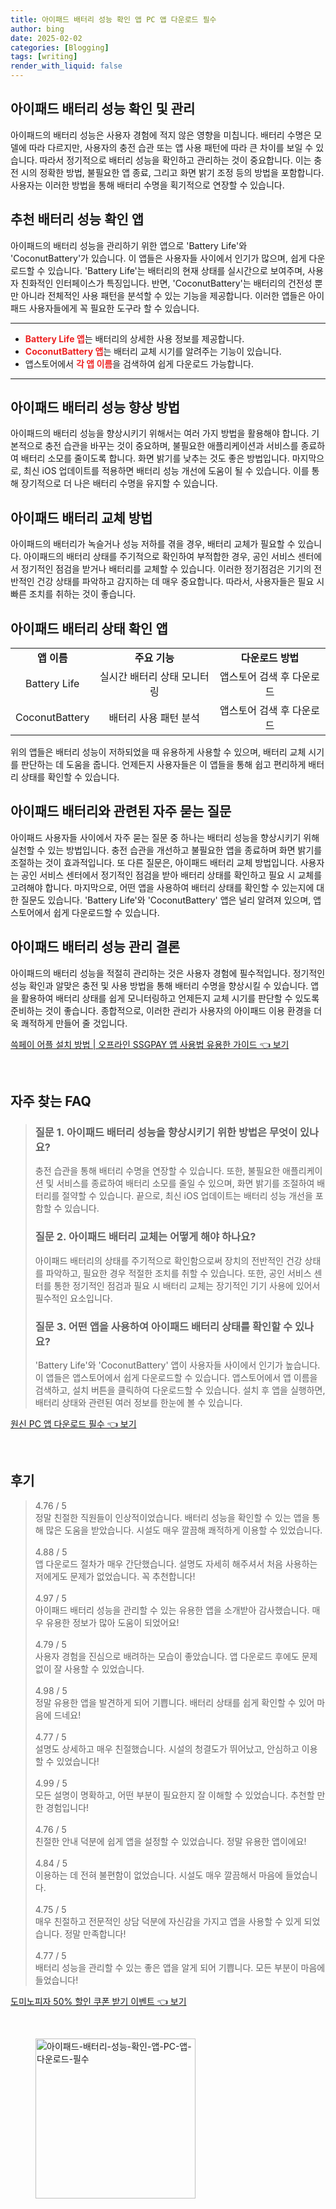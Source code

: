 ```yaml
---
title: 아이패드 배터리 성능 확인 앱 PC 앱 다운로드 필수
author: bing
date: 2025-02-02
categories: [Blogging]
tags: [writing]
render_with_liquid: false
---
```



<h2 id='아이패드_배터리_성능_확인'>아이패드 배터리 성능 확인 및 관리</h2>

<p>아이패드의 배터리 성능은 사용자 경험에 적지 않은 영향을 미칩니다. 배터리 수명은 모델에 따라 다르지만, 사용자의 충전 습관 또는 앱 사용 패턴에 따라 큰 차이를 보일 수 있습니다. 따라서 정기적으로 배터리 성능을 확인하고 관리하는 것이 중요합니다. 이는 충전 시의 정확한 방법, 불필요한 앱 종료, 그리고 화면 밝기 조정 등의 방법을 포함합니다. 사용자는 이러한 방법을 통해 배터리 수명을 획기적으로 연장할 수 있습니다.</p>

<h2 id='추천_앱_소개'>추천 배터리 성능 확인 앱</h2>

<p>아이패드의 배터리 성능을 관리하기 위한 앱으로 'Battery Life'와 'CoconutBattery'가 있습니다. 이 앱들은 사용자들 사이에서 인기가 많으며, 쉽게 다운로드할 수 있습니다. 'Battery Life'는 배터리의 현재 상태를 실시간으로 보여주며, 사용자 친화적인 인터페이스가 특징입니다. 반면, 'CoconutBattery'는 배터리의 건전성 뿐만 아니라 전체적인 사용 패턴을 분석할 수 있는 기능을 제공합니다. 이러한 앱들은 아이패드 사용자들에게 꼭 필요한 도구라 할 수 있습니다.</p>

<hr />

<ul>
    <li><b><span style="color: #ee2323;">Battery Life 앱</span></b>는 배터리의 상세한 사용 정보를 제공합니다.</li>
    <li><b><span style="color: #ee2323;">CoconutBattery 앱</span></b>는 배터리 교체 시기를 알려주는 기능이 있습니다.</li>
    <li>앱스토어에서 <b><span style="color: #ee2323;">각 앱 이름</span></b>을 검색하여 쉽게 다운로드 가능합니다.</li>
</ul>

<hr />

<h2 id='배터리_성능_향상_방법'>아이패드 배터리 성능 향상 방법</h2>

<p>아이패드의 배터리 성능을 향상시키기 위해서는 여러 가지 방법을 활용해야 합니다. 기본적으로 충전 습관을 바꾸는 것이 중요하며, 불필요한 애플리케이션과 서비스를 종료하여 배터리 소모를 줄이도록 합니다. 화면 밝기를 낮추는 것도 좋은 방법입니다. 마지막으로, 최신 iOS 업데이트를 적용하면 배터리 성능 개선에 도움이 될 수 있습니다. 이를 통해 장기적으로 더 나은 배터리 수명을 유지할 수 있습니다.</p>

<h2 id='배터리_교체_방법'>아이패드 배터리 교체 방법</h2>

<p>아이패드의 배터리가 녹슬거나 성능 저하를 겪을 경우, 배터리 교체가 필요할 수 있습니다. 아이패드의 배터리 상태를 주기적으로 확인하여 부적합한 경우, 공인 서비스 센터에서 정기적인 점검을 받거나 배터리를 교체할 수 있습니다. 이러한 정기점검은 기기의 전반적인 건강 상태를 파악하고 감지하는 데 매우 중요합니다. 따라서, 사용자들은 필요 시 빠른 조치를 취하는 것이 좋습니다.</p>

<h2 id='배터리_상태_확인_앱'>아이패드 배터리 상태 확인 앱</h2>

<table>
    <tr>
        <td style="text-align: center; height: 17px;"><b>앱 이름</b></td>
        <td style="text-align: center; height: 17px;"><b>주요 기능</b></td>
        <td style="text-align: center; height: 17px;"><b>다운로드 방법</b></td>
    </tr>
    <tr>
        <td style="text-align: center; height: 17px;">Battery Life</td>
        <td style="text-align: center; height: 17px;">실시간 배터리 상태 모니터링</td>
        <td style="text-align: center; height: 17px;">앱스토어 검색 후 다운로드</td>
    </tr>
    <tr>
        <td style="text-align: center; height: 17px;">CoconutBattery</td>
        <td style="text-align: center; height: 17px;">배터리 사용 패턴 분석</td>
        <td style="text-align: center; height: 17px;">앱스토어 검색 후 다운로드</td>
    </tr>
</table>

<p>위의 앱들은 배터리 성능이 저하되었을 때 유용하게 사용할 수 있으며, 배터리 교체 시기를 판단하는 데 도움을 줍니다. 언제든지 사용자들은 이 앱들을 통해 쉽고 편리하게 배터리 상태를 확인할 수 있습니다.</p>

<h2 id='자주_묻는_질문'>아이패드 배터리와 관련된 자주 묻는 질문</h2>

<p>아이패드 사용자들 사이에서 자주 묻는 질문 중 하나는 배터리 성능을 향상시키기 위해 실천할 수 있는 방법입니다. 충전 습관을 개선하고 불필요한 앱을 종료하며 화면 밝기를 조절하는 것이 효과적입니다. 또 다른 질문은, 아이패드 배터리 교체 방법입니다. 사용자는 공인 서비스 센터에서 정기적인 점검을 받아 배터리 상태를 확인하고 필요 시 교체를 고려해야 합니다. 마지막으로, 어떤 앱을 사용하여 배터리 상태를 확인할 수 있는지에 대한 질문도 있습니다. 'Battery Life'와 'CoconutBattery' 앱은 널리 알려져 있으며, 앱스토어에서 쉽게 다운로드할 수 있습니다.</p>

<h2 id='결론'>아이패드 배터리 성능 관리 결론</h2>

<p>아이패드의 배터리 성능을 적절히 관리하는 것은 사용자 경험에 필수적입니다. 정기적인 성능 확인과 알맞은 충전 및 사용 방법을 통해 배터리 수명을 향상시킬 수 있습니다. 앱을 활용하여 배터리 상태를 쉽게 모니터링하고 언제든지 교체 시기를 판단할 수 있도록 준비하는 것이 좋습니다. 종합적으로, 이러한 관리가 사용자의 아이패드 이용 환경을 더욱 쾌적하게 만들어 줄 것입니다.</p>


<p><a class="click-button" title="쓱페이 어플 설치 방법 | 오프라인 SSGPAY 앱 사용법 유용한 가이드" href="https://somered.github.io/posts/%EC%93%B1%ED%8E%98%EC%9D%B4-%EC%96%B4%ED%94%8C-%EC%84%A4%EC%B9%98-%EB%B0%A9%EB%B2%95-%EC%98%A4%ED%94%84%EB%9D%BC%EC%9D%B8-SSGPAY-%EC%95%B1-%EC%82%AC%EC%9A%A9%EB%B2%95-%EC%9C%A0%EC%9A%A9%ED%95%9C-%EA%B0%80%EC%9D%B4%EB%93%9C/" rel="dofollow">쓱페이 어플 설치 방법 | 오프라인 SSGPAY 앱 사용법 유용한 가이드 👈 보기</a></p><br>
<h2 id='자주_찾는_FAQ'>자주 찾는 FAQ</h2>
<div itemscope="" itemtype="https://schema.org/FAQPage"> 
<blockquote> 
<div itemscope="" itemprop="mainEntity" itemtype="https://schema.org/Question"> 
<h3 itemprop="name">질문 1. 아이패드 배터리 성능을 향상시키기 위한 방법은 무엇이 있나요?</h3> 
<div itemscope="" itemprop="acceptedAnswer" itemtype="https://schema.org/Answer"> 
<span itemprop="text"> 
<p>충전 습관을 통해 배터리 수명을 연장할 수 있습니다. 또한, 불필요한 애플리케이션 및 서비스를 종료하여 배터리 소모를 줄일 수 있으며, 화면 밝기를 조절하여 배터리를 절약할 수 있습니다. 끝으로, 최신 iOS 업데이트는 배터리 성능 개선을 포함할 수 있습니다.</p> 
</span> 
</div> 
</div> 

<div itemscope="" itemprop="mainEntity" itemtype="https://schema.org/Question"> 
<h3 itemprop="name">질문 2. 아이패드 배터리 교체는 어떻게 해야 하나요?</h3> 
<div itemscope="" itemprop="acceptedAnswer" itemtype="https://schema.org/Answer"> 
<span itemprop="text"> 
<p>아이패드 배터리의 상태를 주기적으로 확인함으로써 장치의 전반적인 건강 상태를 파악하고, 필요한 경우 적절한 조치를 취할 수 있습니다. 또한, 공인 서비스 센터를 통한 정기적인 점검과 필요 시 배터리 교체는 장기적인 기기 사용에 있어서 필수적인 요소입니다.</p> 
</span> 
</div> 
</div> 

<div itemscope="" itemprop="mainEntity" itemtype="https://schema.org/Question"> 
<h3 itemprop="name">질문 3. 어떤 앱을 사용하여 아이패드 배터리 상태를 확인할 수 있나요?</h3> 
<div itemscope="" itemprop="acceptedAnswer" itemtype="https://schema.org/Answer"> 
<span itemprop="text"> 
<p>'Battery Life'와 'CoconutBattery' 앱이 사용자들 사이에서 인기가 높습니다. 이 앱들은 앱스토어에서 쉽게 다운로드할 수 있습니다. 앱스토어에서 앱 이름을 검색하고, 설치 버튼을 클릭하여 다운로드할 수 있습니다. 설치 후 앱을 실행하면, 배터리 상태와 관련된 여러 정보를 한눈에 볼 수 있습니다.</p> 
</span> 
</div> 
</div> 
</blockquote> 
</div>
<p><a class="click-button" title="원신 PC 앱 다운로드 필수" href="https://somered.github.io/posts/%EC%9B%90%EC%8B%A0-PC-%EC%95%B1-%EB%8B%A4%EC%9A%B4%EB%A1%9C%EB%93%9C-%ED%95%84%EC%88%98/" rel="dofollow">원신 PC 앱 다운로드 필수 👈 보기</a></p><br>
<h2 id='후기'>후기</h2>
<div itemscope itemtype="https://schema.org/Product">
  <blockquote>
  <div itemprop="review" itemscope itemtype="https://schema.org/Review">
      <div itemprop="reviewRating" itemscope itemtype="https://schema.org/Rating"> <span itemprop="ratingValue">4.76</span> / <span itemprop="bestRating">5</span> </div>
      <span itemprop="reviewBody">정말 친절한 직원들이 인상적이었습니다. 배터리 성능을 확인할 수 있는 앱을 통해 많은 도움을 받았습니다. 시설도 매우 깔끔해 쾌적하게 이용할 수 있었습니다.</span>
  </div>
  <br>
  <div itemprop="review" itemscope itemtype="https://schema.org/Review">
      <div itemprop="reviewRating" itemscope itemtype="https://schema.org/Rating"> <span itemprop="ratingValue">4.88</span> / <span itemprop="bestRating">5</span> </div>
      <span itemprop="reviewBody">앱 다운로드 절차가 매우 간단했습니다. 설명도 자세히 해주셔서 처음 사용하는 저에게도 문제가 없었습니다. 꼭 추천합니다!</span>
  </div>
  <br>
  <div itemprop="review" itemscope itemtype="https://schema.org/Review">
      <div itemprop="reviewRating" itemscope itemtype="https://schema.org/Rating"> <span itemprop="ratingValue">4.97</span> / <span itemprop="bestRating">5</span> </div>
      <span itemprop="reviewBody">아이패드 배터리 성능을 관리할 수 있는 유용한 앱을 소개받아 감사했습니다. 매우 유용한 정보가 많아 도움이 되었어요!</span>
  </div>
  <br>
  <div itemprop="review" itemscope itemtype="https://schema.org/Review">
      <div itemprop="reviewRating" itemscope itemtype="https://schema.org/Rating"> <span itemprop="ratingValue">4.79</span> / <span itemprop="bestRating">5</span> </div>
      <span itemprop="reviewBody">사용자 경험을 진심으로 배려하는 모습이 좋았습니다. 앱 다운로드 후에도 문제 없이 잘 사용할 수 있었습니다.</span>
  </div>
  <br>
  <div itemprop="review" itemscope itemtype="https://schema.org/Review">
      <div itemprop="reviewRating" itemscope itemtype="https://schema.org/Rating"> <span itemprop="ratingValue">4.98</span> / <span itemprop="bestRating">5</span> </div>
      <span itemprop="reviewBody">정말 유용한 앱을 발견하게 되어 기쁩니다. 배터리 상태를 쉽게 확인할 수 있어 마음에 드네요!</span>
  </div>
  <br>
  <div itemprop="review" itemscope itemtype="https://schema.org/Review">
      <div itemprop="reviewRating" itemscope itemtype="https://schema.org/Rating"> <span itemprop="ratingValue">4.77</span> / <span itemprop="bestRating">5</span> </div>
      <span itemprop="reviewBody">설명도 상세하고 매우 친절했습니다. 시설의 청결도가 뛰어났고, 안심하고 이용할 수 있었습니다!</span>
  </div>
  <br>
  <div itemprop="review" itemscope itemtype="https://schema.org/Review">
      <div itemprop="reviewRating" itemscope itemtype="https://schema.org/Rating"> <span itemprop="ratingValue">4.99</span> / <span itemprop="bestRating">5</span> </div>
      <span itemprop="reviewBody">모든 설명이 명확하고, 어떤 부분이 필요한지 잘 이해할 수 있었습니다. 추천할 만한 경험입니다!</span>
  </div>
  <br>
  <div itemprop="review" itemscope itemtype="https://schema.org/Review">
      <div itemprop="reviewRating" itemscope itemtype="https://schema.org/Rating"> <span itemprop="ratingValue">4.76</span> / <span itemprop="bestRating">5</span> </div>
      <span itemprop="reviewBody">친절한 안내 덕분에 쉽게 앱을 설정할 수 있었습니다. 정말 유용한 앱이에요!</span>
  </div>
  <br>
  <div itemprop="review" itemscope itemtype="https://schema.org/Review">
      <div itemprop="reviewRating" itemscope itemtype="https://schema.org/Rating"> <span itemprop="ratingValue">4.84</span> / <span itemprop="bestRating">5</span> </div>
      <span itemprop="reviewBody">이용하는 데 전혀 불편함이 없었습니다. 시설도 매우 깔끔해서 마음에 들었습니다.</span>
  </div>
  <br>
  <div itemprop="review" itemscope itemtype="https://schema.org/Review">
      <div itemprop="reviewRating" itemscope itemtype="https://schema.org/Rating"> <span itemprop="ratingValue">4.75</span> / <span itemprop="bestRating">5</span> </div>
      <span itemprop="reviewBody">매우 친절하고 전문적인 상담 덕분에 자신감을 가지고 앱을 사용할 수 있게 되었습니다. 정말 만족합니다!</span>
  </div>
  <br>
  <div itemprop="review" itemscope itemtype="https://schema.org/Review">
      <div itemprop="reviewRating" itemscope itemtype="https://schema.org/Rating"> <span itemprop="ratingValue">4.77</span> / <span itemprop="bestRating">5</span> </div>
      <span itemprop="reviewBody">배터리 성능을 관리할 수 있는 좋은 앱을 알게 되어 기쁩니다. 모든 부분이 마음에 들었습니다!</span>
  </div>
  </blockquote>
</div>
<p><a class="click-button" title="도미노피자 50% 할인 쿠폰 받기 이벤트" href="https://somered.github.io/posts/%EB%8F%84%EB%AF%B8%EB%85%B8%ED%94%BC%EC%9E%90-50-%ED%95%A0%EC%9D%B8-%EC%BF%A0%ED%8F%B0-%EB%B0%9B%EA%B8%B0-%EC%9D%B4%EB%B2%A4%ED%8A%B8/" rel="dofollow">도미노피자 50% 할인 쿠폰 받기 이벤트 👈 보기</a></p><br>
<figure class="image"><img src="https://somered.github.io/assets/img/thumbnail/아이패드-배터리-성능-확인-앱-PC-앱-다운로드-필수.webp" alt="아이패드-배터리-성능-확인-앱-PC-앱-다운로드-필수" width="256" height="256"></figure>